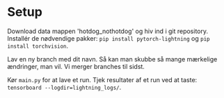 # Setup
Download data mappen 'hotdog_nothotdog' og hiv ind i git repository. 
Installér de nødvendige pakker:
`pip install pytorch-lightning` og `pip install torchvision`.

Lav en ny branch med dit navn. Så kan man skubbe så mange mærkelige ændringer, man vil. Vi merger branches til sidst.

Kør `main.py` for at lave et run. Tjek resultater af et run ved at taste: `tensorboard --logdir=lightning_logs/`.